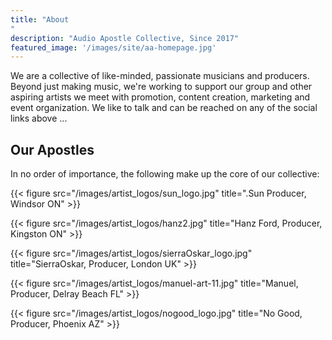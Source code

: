 ```yaml
---
title: "About
"
description: "Audio Apostle Collective, Since 2017"
featured_image: '/images/site/aa-homepage.jpg'
---
```


We are a collective of like-minded, passionate musicians and producers. Beyond just making music, we're working to support our group and other aspiring artists we meet with promotion, content creation, marketing and event organization. We like to talk and can be reached on any of the social links above ...

## Our Apostles
In no order of importance, the following make up the core of our collective:

{{< figure src="/images/artist_logos/sun_logo.jpg" title=".Sun Producer, Windsor ON" >}}

{{< figure src="/images/artist_logos/hanz2.jpg" title="Hanz Ford, Producer, Kingston ON" >}}

{{< figure src="/images/artist_logos/sierraOskar_logo.jpg" title="SierraOskar, Producer, London UK" >}}

{{< figure src="/images/artist_logos/manuel-art-11.jpg" title="Manuel, Producer, Delray Beach FL" >}}

{{< figure src="/images/artist_logos/nogood_logo.jpg" title="No Good, Producer, Phoenix AZ" >}}
